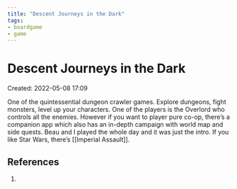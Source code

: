 ```yaml
---
title: "Descent Journeys in the Dark"
tags:
- boardgame
- game
---
```


# Descent Journeys in the Dark
Created: 2022-05-08 17:09  

One of the quintessential dungeon crawler games. Explore dungeons, fight monsters, level up your characters. One of the players is the Overlord who controls all the enemies. However if you want to player pure co-op, there’s a companion app which also has an in-depth campaign with world map and side quests. Beau and I played the whole day and it was just the intro. If you like Star Wars, there’s [[Imperial Assault]].

## References
1. 

